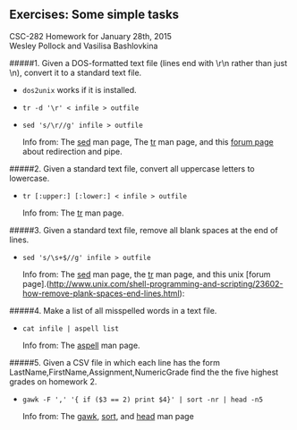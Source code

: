 [sed]: http://unixhelp.ed.ac.uk/CGI/man-cgi?sed
[tr]: http://unixhelp.ed.ac.uk/CGI/man-cgi?tr
## Exercises: Some simple tasks
 CSC-282 Homework for January 28th, 2015  
 Wesley Pollock and Vasilisa Bashlovkina

#####1. Given a DOS-formatted text file (lines end with \r\n rather than just
\n), convert it to a standard text file.  

* `dos2unix` works if it is installed.
* `tr -d '\r' < infile > outfile`
* `sed 's/\r//g' infile > outfile`

   Info from:
   The [sed][sed] man page,
   The [tr][tr] man page,
   and this [forum page](http://askubuntu.com/questions/172982/what-is-the-difference-between-redirection-and-pipe) about redirection and pipe.

#####2. Given a standard text file, convert all uppercase letters to lowercase.

* `tr [:upper:] [:lower:] < infile > outfile`     
       
   Info from:
   The [tr][tr] man page.

#####3. Given a standard text file, remove all blank spaces at the end of lines.
* `sed 's/\s+$//g' infile > outfile`

   Info from:
   The [sed][sed] man page, the [tr] man page, and this unix [forum page].(http://www.unix.com/shell-programming-and-scripting/23602-how-remove-plank-spaces-end-lines.html):

#####4. Make a list of all misspelled words in a text file.
* `cat infile | aspell list`

   Info from:
   The [aspell](http://unixhelp.ed.ac.uk/CGI/man-cgi?aspell) man page.

#####5. Given a CSV file in which each line has the form
   LastName,FirstName,Assignment,NumericGrade
   find the the five highest grades on homework 2.
* `gawk -F ',' '{ if ($3 == 2) print $4}' | sort -nr | head -n5`

   Info from:
   The [gawk](http://unixhelp.ed.ac.uk/CGI/man-cgi?gawk),
   [sort](http://unixhelp.ed.ac.uk/CGI/man-cgi?sort),
   and [head](http://unixhelp.ed.ac.uk/CGI/man-cgi?head) man page

